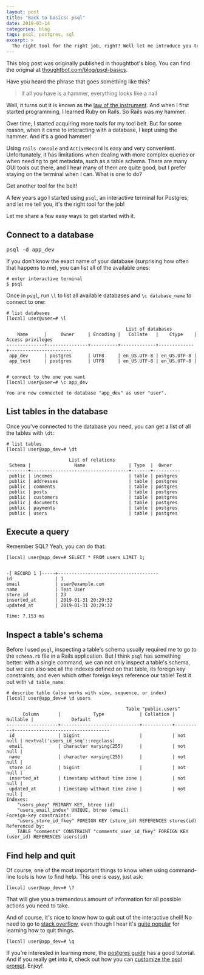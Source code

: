 ```yaml
---
layout: post
title: "Back to basics: psql"
date: 2019-03-14
categories: blog
tags: psql, postgres, sql
excerpt: >
  The right tool for the right job, right? Well let me introduce you to psql.
---
```


<div class="message">
  This blog post was originally published in thoughtbot's blog. You can find the
  original at <a
  href="https://thoughtbot.com/blog/psql-basics">thoughtbot.com/blog/psql-basics</a>.
</div>

Have you heard the phrase that goes something like this?

> if all you have is a hammer, everything looks like a nail

Well, it turns out it is known as the [law of the instrument]. And when I first
started programming, I learned Ruby on Rails. So Rails was my hammer.

Over time, I started acquiring more tools for my tool belt. But for some reason,
when it came to interacting with a database, I kept using the hammer. And it's a
good hammer!

Using `rails console` and `ActiveRecord` is easy and very convenient.
Unfortunately, it has limitations when dealing with more complex queries or when
needing to get metadata, such as a table schema. There are many GUI tools out
there, and I hear many of them are quite good, but I prefer staying on the
terminal when I can. What is one to do?

Get another tool for the belt!

A few years ago I started using `psql`, an interactive terminal for Postgres,
and let me tell you, it's the right tool for the job!

Let me share a few easy ways to get started with it.

[law of the instrument]: https://en.wikipedia.org/wiki/Law_of_the_instrument

## Connect to a database

<kbd>psql -d app_dev</kbd>

If you don’t know the exact name of your database (surprising how often that
happens to me), you can list all of the available ones:

    # enter interactive terminal
    $ psql

Once in `psql`, run `\l` to list all available databases and `\c database_name`
to connect to one:

    # list databases
    [local] user@user=# \l

                                                List of databases
        Name      |     Owner     | Encoding |   Collate   |    Ctype    |   Access privileges
    --------------+---------------+----------+-------------+-------------+-----------------------
     app_dev      | postgres      | UTF8     | en_US.UTF-8 | en_US.UTF-8 |
     app_test     | postgres      | UTF8     | en_US.UTF-8 | en_US.UTF-8 |


    # connect to the one you want
    [local] user@user=# \c app_dev

    You are now connected to database "app_dev" as user "user".

## List tables in the database

Once you've connected to the database you need, you can get a list of all the
tables with `\dt`:

    # list tables
    [local] user@app_dev=# \dt

                           List of relations
     Schema |                Name                | Type  |  Owner
    --------+------------------------------------+-------+----------
     public | incomes                            | table | postgres
     public | addresses                          | table | postgres
     public | comments                           | table | postgres
     public | posts                              | table | postgres
     public | customers                          | table | postgres
     public | documents                          | table | postgres
     public | payments                           | table | postgres
     public | users                              | table | postgres

## Execute a query

Remember SQL? Yeah, you can do that:

    [local] user@app_dev=# SELECT * FROM users LIMIT 1;


    -[ RECORD 1 ]-----+-------------------------------------
    id                | 1
    email             | user@example.com
    name              | Test User
    store_id          | 23
    inserted_at       | 2019-01-31 20:29:32
    updated_at        | 2019-01-31 20:29:32

    Time: 7.153 ms

## Inspect a table's schema

Before I used `psql`, inspecting a table's schema usually required me to go to
the `schema.rb` file in a Rails application. But I think `psql` has something
better: with a single command, we can not only inspect a table's schema, but we
can also see all the indexes defined on that table, its foreign key constraints,
and even which other foreign keys reference our table! Test it out with `\d
table_name`:

    # describe table (also works with view, sequence, or index)
    [local] user@app_dev=# \d users

                                                Table "public.users"
          Column       |            Type             | Collation | Nullable |              Default
    -------------------+-----------------------------+-----------+----------+-----------------------------------
     id                | bigint                      |           | not null | nextval('users_id_seq'::regclass)
     email             | character varying(255)      |           | not null |
     name              | character varying(255)      |           | not null |
     store_id          | bigint                      |           | not null |
     inserted_at       | timestamp without time zone |           | not null |
     updated_at        | timestamp without time zone |           | not null |
    Indexes:
        "users_pkey" PRIMARY KEY, btree (id)
        "users_email_index" UNIQUE, btree (email)
    Foreign-key constraints:
        "users_store_id_fkey" FOREIGN KEY (store_id) REFERENCES stores(id)
    Referenced by:
        TABLE "comments" CONSTRAINT "comments_user_id_fkey" FOREIGN KEY (user_id) REFERENCES users(id)

## Find help and quit

Of course, one of the most important things to know when using command-line
tools is how to find help. This one is easy, just ask:

    [local] user@app_dev=# \?

That will give you a tremendous amount of information for all possible actions
you need to take.

And of course, it's nice to know how to quit out of the interactive shell! No
need to go to [stack overflow], even though I hear it's [quite popular] for
learning how to quit things.

    [local] user@app_dev=# \q

If you’re interested in learning more, the [postgres guide] has a good tutorial.
And if you really get into it, check out how you can [customize the psql
prompt]. Enjoy!

[quite popular]: https://stackoverflow.blog/2017/05/23/stack-overflow-helping-one-million-developers-exit-vim/
[stack overflow]: https://stackoverflow.com/questions/9463318/how-to-exit-from-postgresql-command-line-utility-psql
[postgres guide]: http://postgresguide.com/utilities/psql.html
[customize the psql prompt]: https://thoughtbot.com/blog/improving-the-command-line-postgres-experience
